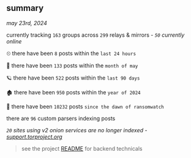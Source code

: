 
## summary
_may 23rd, 2024_

currently tracking `163` groups across `299` relays & mirrors - _`50` currently online_

⏲ there have been `8` posts within the `last 24 hours`

🦈 there have been `133` posts within the `month of may`

🪐 there have been `522` posts within the `last 90 days`

🏚 there have been `950` posts within the `year of 2024`

🦕 there have been `10232` posts `since the dawn of ransomwatch`

there are `96` custom parsers indexing posts

_`20` sites using v2 onion services are no longer indexed - [support.torproject.org](https://support.torproject.org/onionservices/v2-deprecation/)_

> see the project [README](https://github.com/joshhighet/ransomwatch#ransomwatch--) for backend technicals

